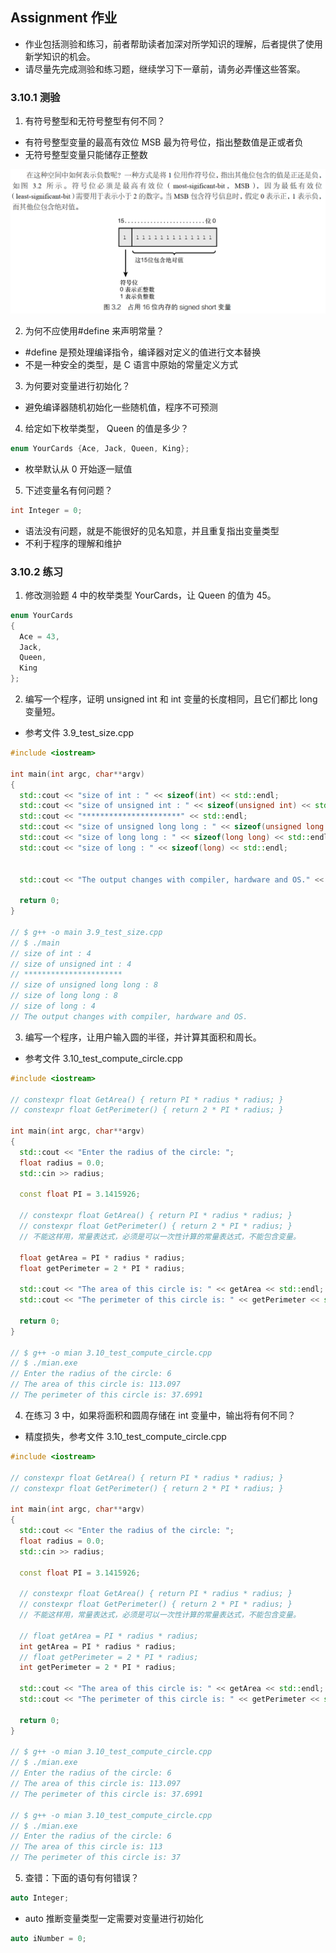 ## Assignment 作业
- 作业包括测验和练习，前者帮助读者加深对所学知识的理解，后者提供了使用新学知识的机会。
- 请尽量先完成测验和练习题，继续学习下一章前，请务必弄懂这些答案。

### 3.10.1 测验
1. 有符号整型和无符号整型有何不同？
- 有符号整型变量的最高有效位 MSB 最为符号位，指出整数值是正或者负
- 无符号整型变量只能储存正整数

![signed](./signed.png)


2. 为何不应使用#define 来声明常量？
- #define 是预处理编译指令，编译器对定义的值进行文本替换
- 不是一种安全的类型，是 C 语言中原始的常量定义方式


3. 为何要对变量进行初始化？
- 避免编译器随机初始化一些随机值，程序不可预测


4. 给定如下枚举类型， Queen 的值是多少？
```C++
enum YourCards {Ace, Jack, Queen, King};
```
- 枚举默认从 0 开始逐一赋值 


5. 下述变量名有何问题？
```C++
int Integer = 0;
```
- 语法没有问题，就是不能很好的见名知意，并且重复指出变量类型
- 不利于程序的理解和维护

### 3.10.2 练习
1. 修改测验题 4 中的枚举类型 YourCards，让 Queen 的值为 45。
```C++
enum YourCards 
{
  Ace = 43, 
  Jack, 
  Queen, 
  King
};

```

2. 编写一个程序，证明 unsigned int 和 int 变量的长度相同，且它们都比 long 变量短。
- 参考文件 3.9_test_size.cpp
```C++
#include <iostream>

int main(int argc, char**argv)
{
  std::cout << "size of int : " << sizeof(int) << std::endl;
  std::cout << "size of unsigned int : " << sizeof(unsigned int) << std::endl;
  std::cout << "**********************" << std::endl;
  std::cout << "size of unsigned long long : " << sizeof(unsigned long long) << std::endl;
  std::cout << "size of long long : " << sizeof(long long) << std::endl;
  std::cout << "size of long : " << sizeof(long) << std::endl;
  

  std::cout << "The output changes with compiler, hardware and OS." << std::endl;

  return 0;
}

// $ g++ -o main 3.9_test_size.cpp
// $ ./main
// size of int : 4
// size of unsigned int : 4
// **********************
// size of unsigned long long : 8
// size of long long : 8
// size of long : 4
// The output changes with compiler, hardware and OS.
```

3. 编写一个程序，让用户输入圆的半径，并计算其面积和周长。
- 参考文件 3.10_test_compute_circle.cpp
```C++
#include <iostream>

// constexpr float GetArea() { return PI * radius * radius; }
// constexpr float GetPerimeter() { return 2 * PI * radius; }

int main(int argc, char**argv)
{
  std::cout << "Enter the radius of the circle: ";
  float radius = 0.0;
  std::cin >> radius;

  const float PI = 3.1415926;

  // constexpr float GetArea() { return PI * radius * radius; }
  // constexpr float GetPerimeter() { return 2 * PI * radius; }
  // 不能这样用，常量表达式，必须是可以一次性计算的常量表达式，不能包含变量。

  float getArea = PI * radius * radius;
  float getPerimeter = 2 * PI * radius;

  std::cout << "The area of this circle is: " << getArea << std::endl;
  std::cout << "The perimeter of this circle is: " << getPerimeter << std::endl;

  return 0;
}

// $ g++ -o mian 3.10_test_compute_circle.cpp 
// $ ./mian.exe 
// Enter the radius of the circle: 6
// The area of this circle is: 113.097     
// The perimeter of this circle is: 37.6991
```

4. 在练习 3 中，如果将面积和圆周存储在 int 变量中，输出将有何不同？
- 精度损失，参考文件 3.10_test_compute_circle.cpp
```C++
#include <iostream>

// constexpr float GetArea() { return PI * radius * radius; }
// constexpr float GetPerimeter() { return 2 * PI * radius; }

int main(int argc, char**argv)
{
  std::cout << "Enter the radius of the circle: ";
  float radius = 0.0;
  std::cin >> radius;

  const float PI = 3.1415926;

  // constexpr float GetArea() { return PI * radius * radius; }
  // constexpr float GetPerimeter() { return 2 * PI * radius; }
  // 不能这样用，常量表达式，必须是可以一次性计算的常量表达式，不能包含变量。

  // float getArea = PI * radius * radius;
  int getArea = PI * radius * radius;
  // float getPerimeter = 2 * PI * radius;
  int getPerimeter = 2 * PI * radius;

  std::cout << "The area of this circle is: " << getArea << std::endl;
  std::cout << "The perimeter of this circle is: " << getPerimeter << std::endl;

  return 0;
}

// $ g++ -o mian 3.10_test_compute_circle.cpp 
// $ ./mian.exe 
// Enter the radius of the circle: 6
// The area of this circle is: 113.097     
// The perimeter of this circle is: 37.6991

// $ g++ -o mian 3.10_test_compute_circle.cpp 
// $ ./mian.exe 
// Enter the radius of the circle: 6
// The area of this circle is: 113    
// The perimeter of this circle is: 37
```

5. 查错：下面的语句有何错误？
```C++
auto Integer;
```
- auto 推断变量类型一定需要对变量进行初始化

```C++
auto iNumber = 0;
```